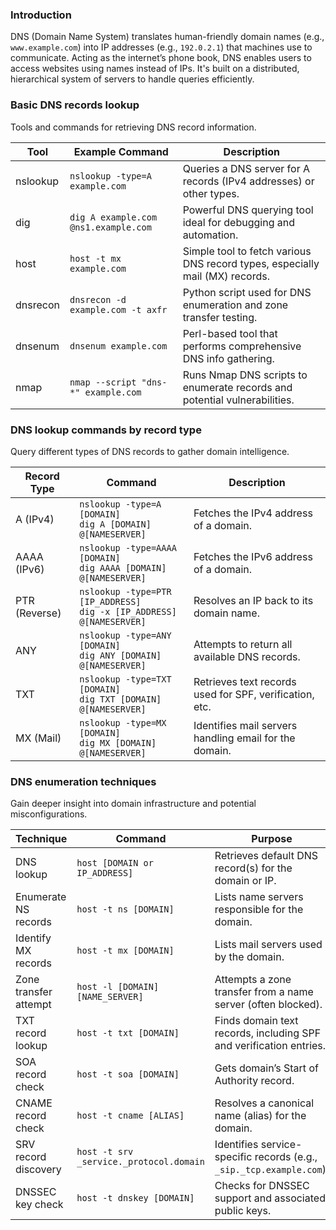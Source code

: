 ### **Introduction**

DNS (Domain Name System) translates human-friendly domain names (e.g., `www.example.com`) into IP addresses (e.g., `192.0.2.1`) that machines use to communicate. Acting as the internet’s phone book, DNS enables users to access websites using names instead of IPs. It's built on a distributed, hierarchical system of servers to handle queries efficiently.

### **Basic DNS records lookup**

Tools and commands for retrieving DNS record information.

| Tool      | Example Command                                | Description |
|-----------|------------------------------------------------|-------------|
| nslookup  | `nslookup -type=A example.com`                 | Queries a DNS server for A records (IPv4 addresses) or other types. |
| dig       | `dig A example.com @ns1.example.com`           | Powerful DNS querying tool ideal for debugging and automation. |
| host      | `host -t mx example.com`                       | Simple tool to fetch various DNS record types, especially mail (MX) records. |
| dnsrecon  | `dnsrecon -d example.com -t axfr`              | Python script used for DNS enumeration and zone transfer testing. |
| dnsenum   | `dnsenum example.com`                          | Perl-based tool that performs comprehensive DNS info gathering. |
| nmap      | `nmap --script "dns-*" example.com`            | Runs Nmap DNS scripts to enumerate records and potential vulnerabilities. |

### **DNS lookup commands by record type**

Query different types of DNS records to gather domain intelligence.

| Record Type   | Command                                           | Description |
|---------------|---------------------------------------------------|-------------|
| A (IPv4)      | `nslookup -type=A [DOMAIN]`<br>`dig A [DOMAIN] @[NAMESERVER]` | Fetches the IPv4 address of a domain. |
| AAAA (IPv6)   | `nslookup -type=AAAA [DOMAIN]`<br>`dig AAAA [DOMAIN] @[NAMESERVER]` | Fetches the IPv6 address of a domain. |
| PTR (Reverse) | `nslookup -type=PTR [IP_ADDRESS]`<br>`dig -x [IP_ADDRESS] @[NAMESERVER]` | Resolves an IP back to its domain name. |
| ANY           | `nslookup -type=ANY [DOMAIN]`<br>`dig ANY [DOMAIN] @[NAMESERVER]` | Attempts to return all available DNS records. |
| TXT           | `nslookup -type=TXT [DOMAIN]`<br>`dig TXT [DOMAIN] @[NAMESERVER]` | Retrieves text records used for SPF, verification, etc. |
| MX (Mail)     | `nslookup -type=MX [DOMAIN]`<br>`dig MX [DOMAIN] @[NAMESERVER]` | Identifies mail servers handling email for the domain. |

### **DNS enumeration techniques**

Gain deeper insight into domain infrastructure and potential misconfigurations.

| Technique             | Command                                    | Purpose |
|-----------------------|--------------------------------------------|---------|
| DNS lookup            | `host [DOMAIN or IP_ADDRESS]`             | Retrieves default DNS record(s) for the domain or IP. |
| Enumerate NS records  | `host -t ns [DOMAIN]`                     | Lists name servers responsible for the domain. |
| Identify MX records   | `host -t mx [DOMAIN]`                     | Lists mail servers used by the domain. |
| Zone transfer attempt | `host -l [DOMAIN] [NAME_SERVER]`          | Attempts a zone transfer from a name server (often blocked). |
| TXT record lookup     | `host -t txt [DOMAIN]`                    | Finds domain text records, including SPF and verification entries. |
| SOA record check      | `host -t soa [DOMAIN]`                    | Gets domain’s Start of Authority record. |
| CNAME record check    | `host -t cname [ALIAS]`                   | Resolves a canonical name (alias) for the domain. |
| SRV record discovery  | `host -t srv _service._protocol.domain`   | Identifies service-specific records (e.g., `_sip._tcp.example.com`). |
| DNSSEC key check      | `host -t dnskey [DOMAIN]`                 | Checks for DNSSEC support and associated public keys. |
